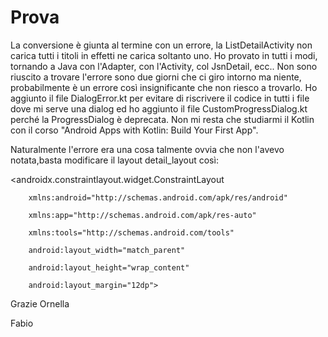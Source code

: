 # Prova
La conversione è giunta al termine con un errore, la ListDetailActivity non carica tutti i titoli in effetti ne carica soltanto uno.
Ho provato in tutti i modi, tornando a Java con l'Adapter, con l'Activity, col JsnDetail, ecc..
Non sono riuscito a trovare l'errore sono due giorni che ci giro intorno ma niente, probabilmente è un errore così insignificante che non riesco a trovarlo.
Ho aggiunto il file DialogError.kt per evitare di riscrivere il codice in tutti i file dove mi serve una dialog ed ho aggiunto il file CustomProgressDialog.kt perché la ProgressDialog è deprecata.
Non mi resta che studiarmi il Kotlin con il corso "Android Apps with Kotlin: Build Your First App".

Naturalmente l'errore era una cosa talmente ovvia che non l'avevo notata,basta modificare il layout detail_layout così:


<androidx.constraintlayout.widget.ConstraintLayout

        xmlns:android="http://schemas.android.com/apk/res/android"
    
        xmlns:app="http://schemas.android.com/apk/res-auto"
    
        xmlns:tools="http://schemas.android.com/tools"
    
        android:layout_width="match_parent"
    
        android:layout_height="wrap_content"
    
        android:layout_margin="12dp">
    
Grazie Ornella

Fabio
